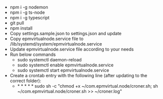 * npm i -g nodemon
* npm i -g ts-node
* npm i -g typescript
* git pull
* npm install
* Copy settings.sample.json to settings.json and update
* Copy epmvirtualnode.service file to /lib/systemd/system/epmvirtualnode.service
* Update epmvirtualnode.service file according to your needs
* Run below commands
	* sudo systemctl daemon-reload
	* sudo systemctl enable epmvirtualnode.service
	* sudo systemctl start epmvirtualnode.service
* Create a crontab entry with the following line (after updating to the correct folder):
	* \* \* \* \* \* sudo sh -c "chmod +x ~/com.epmvirtual.node/croner.sh;  sh ~/com.epmvirtual.node/croner.sh  >> ~/croner.log"